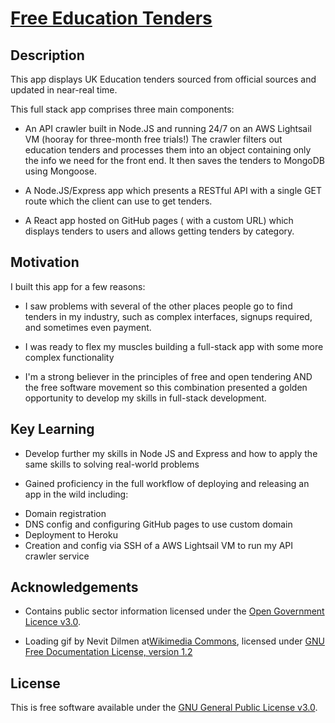 # [Free Education Tenders](https://justeducationtenders.co.uk)

## Description

This app displays UK Education tenders sourced from official sources and updated in near-real time.

This full stack app comprises three main components:

- An API crawler built in Node.JS and running 24/7 on an AWS Lightsail VM (hooray for three-month free trials!)
The crawler filters out education tenders and processes them into an object containing only the info we need for the front end. It then saves the tenders
to MongoDB using Mongoose.

- A Node.JS/Express app which presents a RESTful API with a single GET route which the client can use to get tenders.

- A React app hosted on GitHub pages ( with a custom URL) which displays tenders to users and allows getting tenders by category.

## Motivation

I built this app for a few reasons:

- I saw problems with several of the other places people go to find tenders in my industry, such as complex interfaces, signups required, and sometimes even payment.

- I was ready to flex my muscles building a full-stack app with some more complex functionality

- I'm a strong believer in the principles of free and open tendering AND the free software movement so this combination presented a golden opportunity to develop my skills in full-stack development.

## Key Learning

- Develop further my skills in Node JS and Express and how to apply the same skills to solving real-world problems

- Gained proficiency in the full workflow of deploying and releasing an app in the wild including:
 * Domain registration
 * DNS config and configuring GitHub pages to use custom domain
 * Deployment to Heroku
 * Creation and config via SSH of a AWS Lightsail VM to run my API crawler service


## Acknowledgements

- Contains public sector information licensed under the [Open Government Licence v3.0](https://www.nationalarchives.gov.uk/doc/open-government-licence/version/3/").

- Loading gif by Nevit Dilmen at[Wikimedia Commons](https://commons.wikimedia.org/wiki/File:Lightness_rotate_36f_cw.gif), licensed under [GNU Free Documentation License, version 1.2]()

## License

This is free software available under the [GNU General Public License v3.0](https://www.gnu.org/licenses/gpl-3.0.en.html).
